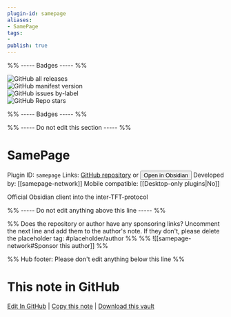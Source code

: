 ```yaml
---
plugin-id: samepage
aliases:
- SamePage
tags: 
- 
publish: true
---
```


%% ----- Badges ----- %%

![GitHub all releases](https://img.shields.io/github/downloads/samepage-network/obsidian-samepage/total?color=573E7A&logo=github&style=for-the-badge)   
![GitHub manifest version](https://img.shields.io/github/manifest-json/v/samepage-network/obsidian-samepage?color=573E7A&logo=github&style=for-the-badge)   
![GitHub issues by-label](https://img.shields.io/github/issues/samepage-network/obsidian-samepage/help%20wanted?color=573E7A&logo=github&style=for-the-badge)   
![GitHub Repo stars](https://img.shields.io/github/stars/samepage-network/obsidian-samepage?color=573E7A&logo=github&style=for-the-badge)

%% ----- Badges ----- %%

%% ----- Do not edit this section ----- %%

# SamePage

Plugin ID: `samepage`
Links: [GitHub repository](https://github.com/samepage-network/obsidian-samepage) or [<button id=HH>Open in Obsidian</button>](obsidian://show-plugin?id=samepage)
Developed by: [[samepage-network]]
Mobile compatible: [[Desktop-only plugins|No]]

Official Obsidian client into the inter-TFT-protocol

%% ----- Do not edit anything above this line ----- %% 

%% Does the repository or author have any sponsoring links? Uncomment the next line and add them to the author's note. If they don't, please delete the placeholder tag: #placeholder/author %%
%% ![[samepage-network#Sponsor this author]] %%

%% Hub footer: Please don't edit anything below this line %%

# This note in GitHub

<span class="git-footer">[Edit In GitHub](https://github.dev/obsidian-community/obsidian-hub/blob/main/02%20-%20Community%20Expansions/02.05%20All%20Community%20Expansions/Plugins/samepage.md "git-hub-edit-note") | [Copy this note](https://raw.githubusercontent.com/obsidian-community/obsidian-hub/main/02%20-%20Community%20Expansions/02.05%20All%20Community%20Expansions/Plugins/samepage.md "git-hub-copy-note") | [Download this vault](https://github.com/obsidian-community/obsidian-hub/archive/refs/heads/main.zip "git-hub-download-vault") </span>
